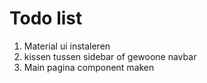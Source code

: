 # Todo list

1. Material ui instaleren
2. kissen tussen sidebar of gewoone navbar
3. Main pagina component maken